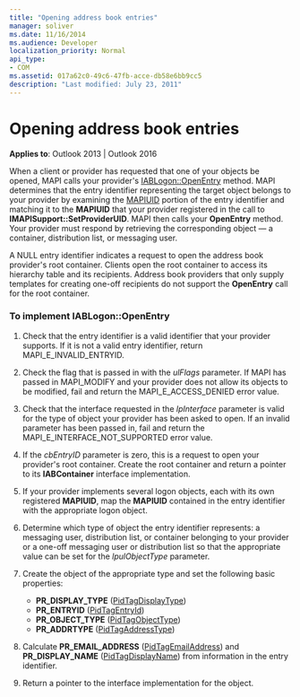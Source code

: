 ```yaml
---
title: "Opening address book entries"
manager: soliver
ms.date: 11/16/2014
ms.audience: Developer
localization_priority: Normal
api_type:
- COM
ms.assetid: 017a62c0-49c6-47fb-acce-db58e6bb9cc5
description: "Last modified: July 23, 2011"
---
```


# Opening address book entries

**Applies to**: Outlook 2013 | Outlook 2016 
  
When a client or provider has requested that one of your objects be opened, MAPI calls your provider's [IABLogon::OpenEntry](iablogon-openentry.md) method. MAPI determines that the entry identifier representing the target object belongs to your provider by examining the [MAPIUID](mapiuid.md) portion of the entry identifier and matching it to the **MAPIUID** that your provider registered in the call to **IMAPISupport::SetProviderUID**. MAPI then calls your **OpenEntry** method. Your provider must respond by retrieving the corresponding object — a container, distribution list, or messaging user. 
  
A NULL entry identifier indicates a request to open the address book provider's root container. Clients open the root container to access its hierarchy table and its recipients. Address book providers that only supply templates for creating one-off recipients do not support the **OpenEntry** call for the root container. 
  
### To implement IABLogon::OpenEntry
  
1. Check that the entry identifier is a valid identifier that your provider supports. If it is not a valid entry identifier, return MAPI_E_INVALID_ENTRYID. 
    
2. Check the flag that is passed in with the  _ulFlags_ parameter. If MAPI has passed in MAPI_MODIFY and your provider does not allow its objects to be modified, fail and return the MAPI_E_ACCESS_DENIED error value. 
    
3. Check that the interface requested in the  _lpInterface_ parameter is valid for the type of object your provider has been asked to open. If an invalid parameter has been passed in, fail and return the MAPI_E_INTERFACE_NOT_SUPPORTED error value. 
    
4. If the  _cbEntryID_ parameter is zero, this is a request to open your provider's root container. Create the root container and return a pointer to its **IABContainer** interface implementation. 
    
5. If your provider implements several logon objects, each with its own registered **MAPIUID**, map the **MAPIUID** contained in the entry identifier with the appropriate logon object. 
    
6. Determine which type of object the entry identifier represents: a messaging user, distribution list, or container belonging to your provider or a one-off messaging user or distribution list so that the appropriate value can be set for the  _lpulObjectType_ parameter. 
    
7. Create the object of the appropriate type and set the following basic properties:
    
    - **PR_DISPLAY_TYPE** ([PidTagDisplayType](pidtagdisplaytype-canonical-property.md))
    - **PR_ENTRYID** ([PidTagEntryId](pidtagentryid-canonical-property.md))
    - **PR_OBJECT_TYPE** ([PidTagObjectType](pidtagobjecttype-canonical-property.md))
    - **PR_ADDRTYPE** ([PidTagAddressType](pidtagaddresstype-canonical-property.md))
    
8. Calculate **PR_EMAIL_ADDRESS** ([PidTagEmailAddress](pidtagemailaddress-canonical-property.md)) and **PR_DISPLAY_NAME** ([PidTagDisplayName](pidtagdisplayname-canonical-property.md)) from information in the entry identifier.
    
9. Return a pointer to the interface implementation for the object. 
    

